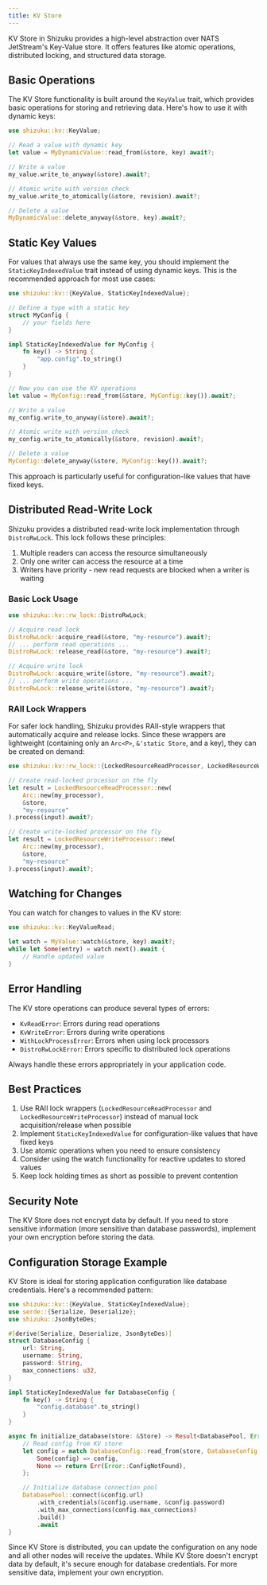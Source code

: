 ```yaml
---
title: KV Store
---
```


KV Store in Shizuku provides a high-level abstraction over NATS JetStream's Key-Value store. It offers features like atomic operations, distributed locking, and structured data storage.

## Basic Operations

The KV Store functionality is built around the `KeyValue` trait, which provides basic operations for storing and retrieving data. Here's how to use it with dynamic keys:

```rust
use shizuku::kv::KeyValue;

// Read a value with dynamic key
let value = MyDynamicValue::read_from(&store, key).await?;

// Write a value
my_value.write_to_anyway(&store).await?;

// Atomic write with version check
my_value.write_to_atomically(&store, revision).await?;

// Delete a value
MyDynamicValue::delete_anyway(&store, key).await?;
```

## Static Key Values

For values that always use the same key, you should implement the `StaticKeyIndexedValue` trait instead of using dynamic keys. This is the recommended approach for most use cases:

```rust
use shizuku::kv::{KeyValue, StaticKeyIndexedValue};

// Define a type with a static key
struct MyConfig {
    // your fields here
}

impl StaticKeyIndexedValue for MyConfig {
    fn key() -> String {
        "app.config".to_string()
    }
}

// Now you can use the KV operations
let value = MyConfig::read_from(&store, MyConfig::key()).await?;

// Write a value
my_config.write_to_anyway(&store).await?;

// Atomic write with version check
my_config.write_to_atomically(&store, revision).await?;

// Delete a value
MyConfig::delete_anyway(&store, MyConfig::key()).await?;
```

This approach is particularly useful for configuration-like values that have fixed keys.

## Distributed Read-Write Lock

Shizuku provides a distributed read-write lock implementation through `DistroRwLock`. This lock follows these principles:
1. Multiple readers can access the resource simultaneously
2. Only one writer can access the resource at a time
3. Writers have priority - new read requests are blocked when a writer is waiting

### Basic Lock Usage

```rust
use shizuku::kv::rw_lock::DistroRwLock;

// Acquire read lock
DistroRwLock::acquire_read(&store, "my-resource").await?;
// ... perform read operations ...
DistroRwLock::release_read(&store, "my-resource").await?;

// Acquire write lock
DistroRwLock::acquire_write(&store, "my-resource").await?;
// ... perform write operations ...
DistroRwLock::release_write(&store, "my-resource").await?;
```

### RAII Lock Wrappers

For safer lock handling, Shizuku provides RAII-style wrappers that automatically acquire and release locks. Since these wrappers are lightweight (containing only an `Arc<P>`, `&'static Store`, and a key), they can be created on demand:

```rust
use shizuku::kv::rw_lock::{LockedResourceReadProcessor, LockedResourceWriteProcessor};

// Create read-locked processor on the fly
let result = LockedResourceReadProcessor::new(
    Arc::new(my_processor),
    &store,
    "my-resource"
).process(input).await?;

// Create write-locked processor on the fly
let result = LockedResourceWriteProcessor::new(
    Arc::new(my_processor),
    &store,
    "my-resource"
).process(input).await?;
```

## Watching for Changes

You can watch for changes to values in the KV store:

```rust
use shizuku::kv::KeyValueRead;

let watch = MyValue::watch(&store, key).await?;
while let Some(entry) = watch.next().await {
    // Handle updated value
}
```

## Error Handling

The KV store operations can produce several types of errors:

- `KvReadError`: Errors during read operations
- `KvWriteError`: Errors during write operations
- `WithLockProcessError`: Errors when using lock processors
- `DistroRwLockError`: Errors specific to distributed lock operations

Always handle these errors appropriately in your application code.

## Best Practices

1. Use RAII lock wrappers (`LockedResourceReadProcessor` and `LockedResourceWriteProcessor`) instead of manual lock acquisition/release when possible
2. Implement `StaticKeyIndexedValue` for configuration-like values that have fixed keys
3. Use atomic operations when you need to ensure consistency
4. Consider using the watch functionality for reactive updates to stored values
5. Keep lock holding times as short as possible to prevent contention

## Security Note

The KV Store does not encrypt data by default. If you need to store sensitive information (more sensitive than database passwords), implement your own encryption before storing the data.

## Configuration Storage Example

KV Store is ideal for storing application configuration like database credentials. Here's a recommended pattern:

```rust
use shizuku::kv::{KeyValue, StaticKeyIndexedValue};
use serde::{Serialize, Deserialize};
use shizuku::JsonByteDes;

#[derive(Serialize, Deserialize, JsonByteDes)]
struct DatabaseConfig {
    url: String,
    username: String,
    password: String,
    max_connections: u32,
}

impl StaticKeyIndexedValue for DatabaseConfig {
    fn key() -> String {
        "config.database".to_string()
    }
}

async fn initialize_database(store: &Store) -> Result<DatabasePool, Error> {
    // Read config from KV store
    let config = match DatabaseConfig::read_from(store, DatabaseConfig::key()).await? {
        Some(config) => config,
        None => return Err(Error::ConfigNotFound),
    };

    // Initialize database connection pool
    DatabasePool::connect(&config.url)
        .with_credentials(&config.username, &config.password)
        .with_max_connections(config.max_connections)
        .build()
        .await
}
```

Since KV Store is distributed, you can update the configuration on any node and all other nodes will receive the updates. While KV Store doesn't encrypt data by default, it's secure enough for database credentials. For more sensitive data, implement your own encryption.

